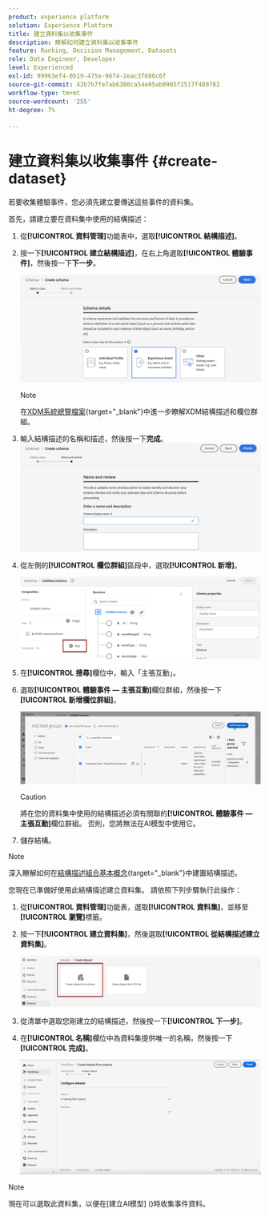 ```yaml
---
product: experience platform
solution: Experience Platform
title: 建立資料集以收集事件
description: 瞭解如何建立資料集以收集事件
feature: Ranking, Decision Management, Datasets
role: Data Engineer, Developer
level: Experienced
exl-id: 99963ef4-0b19-475e-96f4-2eac3f680c6f
source-git-commit: 42b7b7fe7ab6380ca54e05ab0905f2517f489782
workflow-type: tm+mt
source-wordcount: '255'
ht-degree: 7%

---
```


# 建立資料集以收集事件 {#create-dataset}

若要收集體驗事件，您必須先建立要傳送這些事件的資料集。

首先，請建立要在資料集中使用的結構描述：

1. 從&#x200B;**[!UICONTROL 資料管理]**&#x200B;功能表中，選取&#x200B;**[!UICONTROL 結構描述]**。

1. 按一下&#x200B;**[!UICONTROL 建立結構描述]**，在右上角選取&#x200B;**[!UICONTROL 體驗事件]**，然後按一下&#x200B;**下一步**。

   ![](../../offers/assets/ai-ranking-xdm-event.png)

   >[!NOTE]
   >
   >在[XDM系統總覽檔案](https://experienceleague.adobe.com/docs/experience-platform/xdm/home.html?lang=zh-Hant){target="_blank"}中進一步瞭解XDM結構描述和欄位群組。

1. 輸入結構描述的名稱和描述，然後按一下&#x200B;**完成**。
   ![](../../offers/assets/ai-ranking-xdm-event-2.png)

1. 從左側的&#x200B;**[!UICONTROL 欄位群組]**&#x200B;區段中，選取&#x200B;**[!UICONTROL 新增]**。

   ![](../../offers/assets/ai-ranking-fields-groups.png)

1. 在&#x200B;**[!UICONTROL 搜尋]**&#x200B;欄位中，輸入「主張互動」。

1. 選取&#x200B;**[!UICONTROL 體驗事件 — 主張互動]**&#x200B;欄位群組，然後按一下&#x200B;**[!UICONTROL 新增欄位群組]**。

   ![](../../offers/assets/ai-ranking-add-field-group.png)

   >[!CAUTION]
   >
   >將在您的資料集中使用的結構描述必須有關聯的&#x200B;**[!UICONTROL 體驗事件 — 主張互動]**&#x200B;欄位群組。 否則，您將無法在AI模型中使用它。

1. 儲存結構。

>[!NOTE]
>
>深入瞭解如何在[結構描述組合基本概念](https://experienceleague.adobe.com/docs/experience-platform/xdm/schema/composition.html?lang=zh-Hant#understanding-schemas){target="_blank"}中建置結構描述。

您現在已準備好使用此結構描述建立資料集。 請依照下列步驟執行此操作：

1. 從&#x200B;**[!UICONTROL 資料管理]**&#x200B;功能表，選取&#x200B;**[!UICONTROL 資料集]**，並移至&#x200B;**[!UICONTROL 瀏覽]**&#x200B;標籤。

1. 按一下&#x200B;**[!UICONTROL 建立資料集]**，然後選取&#x200B;**[!UICONTROL 從結構描述建立資料集]**。

   ![](../../offers/assets/ai-ranking-create-dataset-from-schema.png)

1. 從清單中選取您剛建立的結構描述，然後按一下&#x200B;**[!UICONTROL 下一步]**。

1. 在&#x200B;**[!UICONTROL 名稱]**&#x200B;欄位中為資料集提供唯一的名稱，然後按一下&#x200B;**[!UICONTROL 完成]**。

   ![](../../offers/assets/ai-ranking-dataset-name.png)

>[!NOTE]
>
>現在可以選取此資料集，以便在[建立AI模型] ()時收集事件資料。
